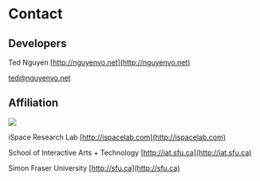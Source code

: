# Contact

## Developers

Ted Nguyen
[http://nguyenvo.net](http://nguyenvo.net)

[ted@nguyenvo.net](mailto:ted@nguyenvo.net)

## Affiliation

![](http://ispace.iat.sfu.ca/wp-content/themes/ispace/images/logo_bg.gif)

iSpace Research Lab
[http://ispacelab.com](http://ispacelab.com)

School of Interactive Arts + Technology 
[http://iat.sfu.ca](http://iat.sfu.ca)

Simon Fraser University
[http://sfu.ca](http://sfu.ca)
